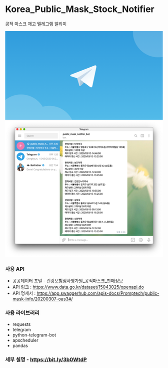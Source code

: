 # Korea_Public_Mask_Stock_Notifier
공적 마스크 재고 텔레그램 알리미

<p align="center">
  <img width=1000px src="./img/telegram.png"/>
  <img width=1000px src="./img/example_01.png"/>
</p>

### 사용 API
- 공공데이터 포털 - 건강보험심사평가원_공적마스크_판매정보
- API 링크 : https://www.data.go.kr/dataset/15043025/openapi.do
- API 명세서 : https://app.swaggerhub.com/apis-docs/Promptech/public-mask-info/20200307-oas3#/

### 사용 라이브러리
- requests
- telegram
- python-telegram-bot
- apscheduler
- pandas

### 세부 설명 - https://bit.ly/3b0WtdP

